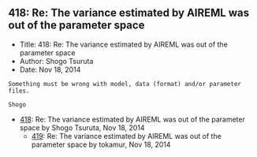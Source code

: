 ## 418: Re: The variance estimated by AIREML was out of the parameter space

- Title: 418: Re: The variance estimated by AIREML was out of the parameter space
- Author: Shogo Tsuruta
- Date: Nov 18, 2014
```
Something must be wrong with model, data (format) and/or parameter files.

Shogo
```

- [418](0418.md): Re: The variance estimated by AIREML was out of the parameter space by Shogo Tsuruta, Nov 18, 2014
    - [419](0419.md): Re: The variance estimated by AIREML was out of the parameter space by tokamur, Nov 18, 2014

